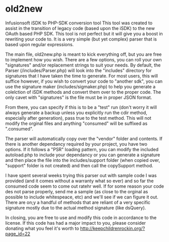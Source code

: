 # old2new
Infusionsoft iSDK to PHP-SDK conversion tool
This tool was created to assist in the transition of legacy code (based upon the iSDK) to the new OAuth based PHP SDK.
This tool is not perfect but it will give you a boost in rewriting your code to. It is a very simple (but yet complex) parser
that is based upon regular expressions.

The main file, old2new.php is meant to kick everything off, but you are free to implement how you wish. There are a few options, you can roll your own "signatures" and/or replacement strings to suit your needs. By default, the Parser (/includes/Parser.php) will look into the "includes" directory for signatures that I have taken the time to generate. For most users, this will suffice however, if you wish to convert your code to "another sdk", you can use the signature maker (includes/sigmaker.php) to help you generate a colelction of iSDK methods and convert them over to the proper code. The only cavet with "signatures" is the file must be in proper JSON format.

From there, you can specify if this is to be a "test" run (don't worry it will always generate a backup unless you explicitly run the cdir method, especially after generation), pass true to the test method. This will not modify the orginal files and anything "consumed" will be suffixed as ".consumed".

The parser will automatically copy over the "vendor" folder and contents. If there is another dependancy required by your project, you have two options. If it follows a "PSR" loading pattern, you can modify the included autoload.php to include your dependancy or you can generate a signature and then place the file into the includes/support folder (when copied over, "support" folder is not created) and then call the copySupport method.

I have spent several weeks trying this parser out with sample code I was provided (and it comes without a warranty what so ever) and so far the consumed code seem to come out ratehr well. If for some reason your code des not parse properly, send me a sample (as close to the orginal as possible to include whitespeace, etc) and we'll see if we can figure it out. There are on;y a handful of methods that are reliant of a very specific signature mostly due to the actual method signature (like dsQuery).

In closing, you are free to use and modify this code in accordance to the license. If this code has had a major impact to you, please consider donating what you feel it's worth to http://keepchildrenrockin.org/?page_id=22
